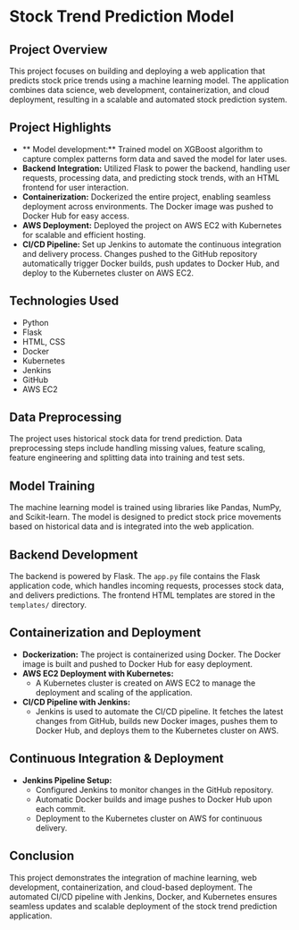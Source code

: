 # Stock Trend Prediction Model

## Project Overview

This project focuses on building and deploying a web application that predicts stock price trends using a machine learning model. The application combines data science, web development, containerization, and cloud deployment, resulting in a scalable and automated stock prediction system.

## Project Highlights
- ** Model development:** Trained model on XGBoost algorithm to capture complex patterns form data and saved the model for later uses.
- **Backend Integration:** Utilized Flask to power the backend, handling user requests, processing data, and predicting stock trends, with an HTML frontend for user interaction.
- **Containerization:** Dockerized the entire project, enabling seamless deployment across environments. The Docker image was pushed to Docker Hub for easy access.
- **AWS Deployment:** Deployed the project on AWS EC2 with Kubernetes for scalable and efficient hosting.
- **CI/CD Pipeline:** Set up Jenkins to automate the continuous integration and delivery process. Changes pushed to the GitHub repository automatically trigger Docker builds, push updates to Docker Hub, and deploy to the Kubernetes cluster on AWS EC2.

## Technologies Used

- Python
- Flask
- HTML, CSS
- Docker
- Kubernetes
- Jenkins
- GitHub
- AWS EC2

## Data Preprocessing

The project uses historical stock data for trend prediction. Data preprocessing steps include handling missing values, feature scaling, feature engineering and splitting data into training and test sets.

## Model Training

The machine learning model is trained using libraries like Pandas, NumPy, and Scikit-learn. The model is designed to predict stock price movements based on historical data and is integrated into the web application.

## Backend Development

The backend is powered by Flask. The `app.py` file contains the Flask application code, which handles incoming requests, processes stock data, and delivers predictions. The frontend HTML templates are stored in the `templates/` directory.

## Containerization and Deployment

- **Dockerization:** The project is containerized using Docker. The Docker image is built and pushed to Docker Hub for easy deployment.
- **AWS EC2 Deployment with Kubernetes:**
    - A Kubernetes cluster is created on AWS EC2 to manage the deployment and scaling of the application.
- **CI/CD Pipeline with Jenkins:**
    - Jenkins is used to automate the CI/CD pipeline. It fetches the latest changes from GitHub, builds new Docker images, pushes them to Docker Hub, and deploys them to the Kubernetes cluster on AWS.

## Continuous Integration & Deployment

- **Jenkins Pipeline Setup:**
    - Configured Jenkins to monitor changes in the GitHub repository.
    - Automatic Docker builds and image pushes to Docker Hub upon each commit.
    - Deployment to the Kubernetes cluster on AWS for continuous delivery.

## Conclusion

This project demonstrates the integration of machine learning, web development, containerization, and cloud-based deployment. The automated CI/CD pipeline with Jenkins, Docker, and Kubernetes ensures seamless updates and scalable deployment of the stock trend prediction application.

